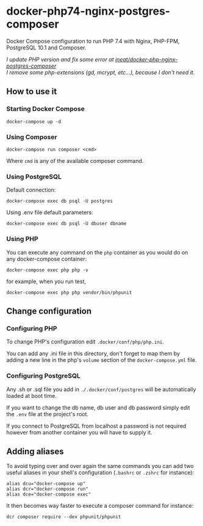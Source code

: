 # docker-php74-nginx-postgres-composer

Docker Compose configuration to run PHP 7.4 with Nginx, PHP-FPM, PostgreSQL 10.1 and Composer.

*I update PHP version and fix some error at [ineat/docker-php-nginx-postgres-composer](https://github.com/ineat/docker-php-nginx-postgres-composer)  
I remove some php-extensions (gd, mcrypt, etc...), because I don't need it.*

## How to use it

### Starting Docker Compose

```
docker-compose up -d
```

### Using Composer

`docker-compose run composer <cmd>`

Where `cmd` is any of the available composer command.

### Using PostgreSQL

Default connection:

`docker-compose exec db psql -U postgres`

Using .env file default parameters:

`docker-compose exec db psql -U dbuser dbname`

### Using PHP

You can execute any command on the `php` container as you would do on any docker-compose container:

`docker-compose exec php php -v`

for example, when you run test,

`docker-compose exec php php vendor/bin/phpunit`

## Change configuration

### Configuring PHP

To change PHP's configuration edit `.docker/conf/php/php.ini`.

You can add any .ini file in this directory, don't forget to map them by adding a new line in the php's `volume` section of the `docker-compose.yml` file.

### Configuring PostgreSQL

Any .sh or .sql file you add in `./.docker/conf/postgres` will be automatically loaded at boot time.

If you want to change the db name, db user and db password simply edit the `.env` file at the project's root.

If you connect to PostgreSQL from localhost a password is not required however from another container you will have to supply it.

## Adding aliases

To avoid typing over and over again the same commands you can add two useful aliases in your shell's configuration (`.bashrc` or `.zshrc` for instance):

```
alias dcu="docker-compose up"
alias dcr="docker-compose run"
alias dce="docker-compose exec"
```

It then becomes way faster to execute a composer command for instance:

`dcr composer require --dev phpunit/phpunit`
